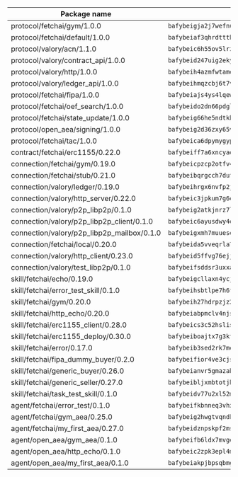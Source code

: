 | Package name                                                  | Package hash                                                  |
| ------------------------------------------------------------- | ------------------------------------------------------------- |
| protocol/fetchai/gym/1.0.0                                    | `bafybeigja2j7wefnunb44w3g6m5kscayeoym2etx5gddkzjjsjfefioffi` |
| protocol/fetchai/default/1.0.0                                | `bafybeiaf3qhrdttthrisrl2tlpt3mpo5btkozw2dnxlj4cbqq56ilcl6oa` |
| protocol/valory/acn/1.1.0                                     | `bafybeic6h55ov5lrzbah6fate54c4u6spopcexxspw3abotbmffabfddeu` |
| protocol/valory/contract_api/1.0.0                            | `bafybeid247uig2ekykdumh7ewhp2cdq7rchaeqjj6e7urx35zfpdl5zrn4` |
| protocol/valory/http/1.0.0                                    | `bafybeih4azmfwtamdbkhztkm4xitep3gx6tfdnoz6tvllmaqnhu3klejfa` |
| protocol/valory/ledger_api/1.0.0                              | `bafybeihmqzcbj6t7vxz2aehd5726ofnzsfjs5cwlf42ro4tn6i34cbfrc4` |
| protocol/fetchai/fipa/1.0.0                                   | `bafybeiajs4ys4lqewfg7dnwg346mgs2wpcrsyqhmfzh53bsle3mzmv5k5a` |
| protocol/fetchai/oef_search/1.0.0                             | `bafybeido2dn66pdglzdwfoslxc6irppkeqxgrtclzm2fg77gkrtqps7rg4` |
| protocol/fetchai/state_update/1.0.0                           | `bafybeig66he5ndtkb3j7z3woy3dtdvpwmbz3z4omlv6q6eih6r7kceq55e` |
| protocol/open_aea/signing/1.0.0                               | `bafybeig2d36zxy65vd7fwhs7scotuktydcarm74aprmrb5nioiymr3yixm` |
| protocol/fetchai/tac/1.0.0                                    | `bafybeica6dpymygypqtokmgafwuusbbw5rbf3o7adxlyjbcbovfj53tw44` |
| contract/fetchai/erc1155/0.22.0                               | `bafybeiff7a6xncyad53o2r7lekpnhexcspze6ocy55xtpzqeuacnlpunm4` |
| connection/fetchai/gym/0.19.0                                 | `bafybeicpzcp2otfv4p3bvz44n2wurpsqddlwyc6mnuwbhimidjqvttw27y` |
| connection/fetchai/stub/0.21.0                                | `bafybeibqrgcch7dufgvzoxi43vxbbhx6isfn3njhq5q3eud6yhhyjdnthm` |
| connection/valory/ledger/0.19.0                               | `bafybeihrgx6nvfp2jom472hsy7wx4xwvbesua4bsloinyjoip7gmkhfqnq` |
| connection/valory/http_server/0.22.0                          | `bafybeic3jpkum7g6qo6x6vdrmvvhj7vqw7ec2op72uc3yfhmnlp5hn3joy` |
| connection/valory/p2p_libp2p/0.1.0                            | `bafybeig2atkjnrz7lsboubaque567ndtzog6k53dnmrrq3eeqgbqmmcq5y` |
| connection/valory/p2p_libp2p_client/0.1.0                     | `bafybeic6ayusdwy4dks75njwk32ac7ur7salgllwf4fdc34ue5z2k5iz4q` |
| connection/valory/p2p_libp2p_mailbox/0.1.0                    | `bafybeigxmh7muuesebuia3wi7lpmnbzvxzojpacnhwtab4zbmupru3zbdu` |
| connection/fetchai/local/0.20.0                               | `bafybeida5vveqrla7aiq7kdz744cmfum3mrh6c5ttnbpg2ekwxsxbslwpy` |
| connection/valory/http_client/0.23.0                          | `bafybeid5ffvg76ejjoese7brj5ji3lx66cu7p2ixfwflpo6rgofkypfd7y` |
| connection/valory/test_libp2p/0.1.0                           | `bafybeifsddsr3uxxaoopsa4oojagzvpuhhzkdtfqjn2shfh4trm75o7hay` |
| skill/fetchai/echo/0.19.0                                     | `bafybeigcllaxn4ycjjvika3zd6eicksuriez2wtg67gx7pamhcazl3tv54` |
| skill/fetchai/error_test_skill/0.1.0                          | `bafybeihsbtlpe7h6fsvoxban5rilkmwviwkokul5cqym6atoolirontiyu` |
| skill/fetchai/gym/0.20.0                                      | `bafybeih27hdrpzjz2fp5u2n7mgyrqqk3cyuempiixn6ptkkztvld7d4jhe` |
| skill/fetchai/http_echo/0.20.0                                | `bafybeiabpmclv4njsrxfwgsmei5vbcj7bzm53h5dsi5lubiuelboauedwy` |
| skill/fetchai/erc1155_client/0.28.0                           | `bafybeics3c52hslishtxoju243yfazqnmzjt73kvgcgffi224x2edjzpni` |
| skill/fetchai/erc1155_deploy/0.30.0                           | `bafybeiboajtx7g3kt62lavadud3v4doqaxfakwhyjkwkakkx5gbtc2bg2e` |
| skill/fetchai/error/0.17.0                                    | `bafybeib3sed2rk7monjh23gorihtnzpov5yrlqqjvyavnjjtxchz2uxeoy` |
| skill/fetchai/fipa_dummy_buyer/0.2.0                          | `bafybeifior4ve3cjsnq6uqi4ipcltkoab47dh2b4evcmwq53kx52fzbqga` |
| skill/fetchai/generic_buyer/0.26.0                            | `bafybeianvr5gmazahzcfkk6pjuew5xwrxlddylbiin2b7xdhfqnieyk2jm` |
| skill/fetchai/generic_seller/0.27.0                           | `bafybeibljxmbtotjbbxq43dpoghuibych2vz2lqqpbiuif2nyqnwgs35pq` |
| skill/fetchai/task_test_skill/0.1.0                           | `bafybeidv77u2xl52mnxakwvh7fuh46aiwfpteyof4eaptfd4agoi6cdble` |
| agent/fetchai/error_test/0.1.0                                | `bafybeifkbnneq3vhxxzl4ajw2l4j4ndrrqpcxih2i6ymrgfqecjitdfx6a` |
| agent/fetchai/gym_aea/0.25.0                                  | `bafybeig2hwgtvqndklrablhdlo4fhxjh2bhntejcu62pmojcwba5i77aky` |
| agent/fetchai/my_first_aea/0.27.0                             | `bafybeidznpskpf2mszvc4g2icohusfoi75syx6l6pjkp6ccw3dfs56fqom` |
| agent/open_aea/gym_aea/0.1.0                                  | `bafybeifb6ldx7mvgqo7c6blusile4rvneiw3uxjvy2vxcgn7v4pw3la5xu` |
| agent/open_aea/http_echo/0.1.0                                | `bafybeic2zpk3epl4mnkrufl22u5wtiohitgab5otcjruhpqiicsijp3jem` |
| agent/open_aea/my_first_aea/0.1.0                             | `bafybeiakpjbpsqbmgqdg6c36nhujqmk446u2qn7jvi2lefmnyxtmnv3tqe` |
